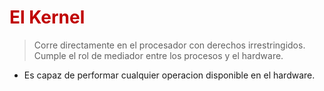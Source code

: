 # <span style="color:#c00000">El Kernel</span>

> Corre directamente en el procesador con derechos irrestringidos.
> Cumple el rol de mediador entre los procesos y el hardware.

- Es capaz de performar cualquier operacion disponible en el hardware.